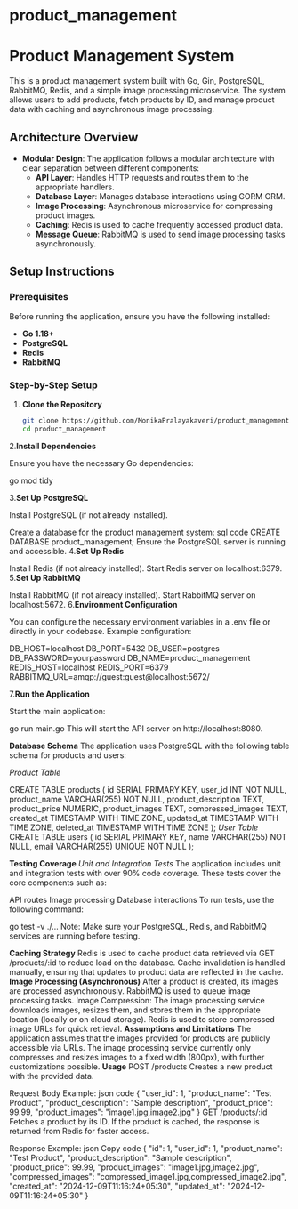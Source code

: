 # product_management

# Product Management System

This is a product management system built with Go, Gin, PostgreSQL, RabbitMQ, Redis, and a simple image processing microservice. The system allows users to add products, fetch products by ID, and manage product data with caching and asynchronous image processing.

## **Architecture Overview**

- **Modular Design**: The application follows a modular architecture with clear separation between different components:
  - **API Layer**: Handles HTTP requests and routes them to the appropriate handlers.
  - **Database Layer**: Manages database interactions using GORM ORM.
  - **Image Processing**: Asynchronous microservice for compressing product images.
  - **Caching**: Redis is used to cache frequently accessed product data.
  - **Message Queue**: RabbitMQ is used to send image processing tasks asynchronously.

## **Setup Instructions**

### **Prerequisites**
Before running the application, ensure you have the following installed:
- **Go 1.18+**
- **PostgreSQL**
- **Redis**
- **RabbitMQ**

### **Step-by-Step Setup**

1. **Clone the Repository**

   ```bash
   git clone https://github.com/MonikaPralayakaveri/product_management.git
   cd product_management
2.**Install Dependencies**

Ensure you have the necessary Go dependencies:

go mod tidy

3.**Set Up PostgreSQL**

Install PostgreSQL (if not already installed).

Create a database for the product management system:
sql code
CREATE DATABASE product_management;
Ensure the PostgreSQL server is running and accessible.
4.**Set Up Redis**

Install Redis (if not already installed).
Start Redis server on localhost:6379.
5.**Set Up RabbitMQ**

Install RabbitMQ (if not already installed).
Start RabbitMQ server on localhost:5672.
6.**Environment Configuration**

You can configure the necessary environment variables in a .env file or directly in your codebase. Example configuration:

DB_HOST=localhost
DB_PORT=5432
DB_USER=postgres
DB_PASSWORD=yourpassword
DB_NAME=product_management
REDIS_HOST=localhost
REDIS_PORT=6379
RABBITMQ_URL=amqp://guest:guest@localhost:5672/

7.**Run the Application**

Start the main application:

go run main.go
This will start the API server on http://localhost:8080.

**Database Schema**
The application uses PostgreSQL with the following table schema for products and users:

*Product Table*

CREATE TABLE products (
    id SERIAL PRIMARY KEY,
    user_id INT NOT NULL,
    product_name VARCHAR(255) NOT NULL,
    product_description TEXT,
    product_price NUMERIC,
    product_images TEXT,
    compressed_images TEXT,
    created_at TIMESTAMP WITH TIME ZONE,
    updated_at TIMESTAMP WITH TIME ZONE,
    deleted_at TIMESTAMP WITH TIME ZONE
);
*User Table*
CREATE TABLE users (
    id SERIAL PRIMARY KEY,
    name VARCHAR(255) NOT NULL,
    email VARCHAR(255) UNIQUE NOT NULL
);


**Testing Coverage**
*Unit and Integration Tests*
The application includes unit and integration tests with over 90% code coverage. These tests cover the core components such as:

API routes
Image processing
Database interactions
To run tests, use the following command:

go test -v ./...
Note: Make sure your PostgreSQL, Redis, and RabbitMQ services are running before testing.

**Caching Strategy**
Redis is used to cache product data retrieved via GET /products/:id to reduce load on the database.
Cache invalidation is handled manually, ensuring that updates to product data are reflected in the cache.
**Image Processing (Asynchronous)**
After a product is created, its images are processed asynchronously.
RabbitMQ is used to queue image processing tasks.
Image Compression: The image processing service downloads images, resizes them, and stores them in the appropriate location (locally or on cloud storage).
Redis is used to store compressed image URLs for quick retrieval.
**Assumptions and Limitations**
The application assumes that the images provided for products are publicly accessible via URLs.
The image processing service currently only compresses and resizes images to a fixed width (800px), with further customizations possible.
**Usage**
POST /products
Creates a new product with the provided data.

Request Body Example:
json code
{
  "user_id": 1,
  "product_name": "Test Product",
  "product_description": "Sample description",
  "product_price": 99.99,
  "product_images": "image1.jpg,image2.jpg"
}
GET /products/:id
Fetches a product by its ID. If the product is cached, the response is returned from Redis for faster access.

Response Example:
json
Copy code
{
  "id": 1,
  "user_id": 1,
  "product_name": "Test Product",
  "product_description": "Sample description",
  "product_price": 99.99,
  "product_images": "image1.jpg,image2.jpg",
  "compressed_images": "compressed_image1.jpg,compressed_image2.jpg",
  "created_at": "2024-12-09T11:16:24+05:30",
  "updated_at": "2024-12-09T11:16:24+05:30"
}
